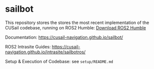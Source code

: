 # sailbot
This repository stores the stores the most recent implementation of the CUSail codebase, running on ROS2 Humble: [Download ROS2 Humble](https://ms-iot.github.io/ROSOnWindows/GettingStarted/SetupRos2.html)

Documentation: https://cusail-navigation.github.io/sailbot/

ROS2 Intrasite Guides: https://cusail-navigation.github.io/intrasite/sailbotros/

Setup & Execution of Codebase: see `setup/README.md`



